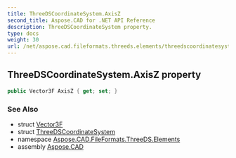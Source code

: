 ```yaml
---
title: ThreeDSCoordinateSystem.AxisZ
second_title: Aspose.CAD for .NET API Reference
description: ThreeDSCoordinateSystem property. 
type: docs
weight: 30
url: /net/aspose.cad.fileformats.threeds.elements/threedscoordinatesystem/axisz/
---
```

## ThreeDSCoordinateSystem.AxisZ property

```csharp
public Vector3F AxisZ { get; set; }
```

### See Also

* struct [Vector3F](../../../aspose.cad/vector3f/)
* struct [ThreeDSCoordinateSystem](../)
* namespace [Aspose.CAD.FileFormats.ThreeDS.Elements](../../threedscoordinatesystem/)
* assembly [Aspose.CAD](../../../)


